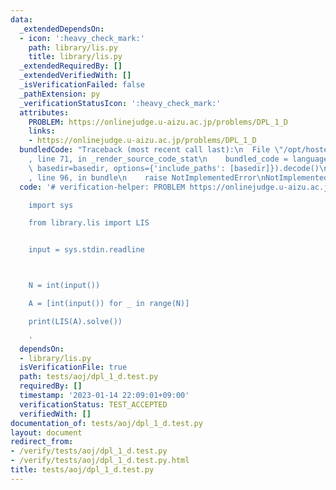 ```yaml
---
data:
  _extendedDependsOn:
  - icon: ':heavy_check_mark:'
    path: library/lis.py
    title: library/lis.py
  _extendedRequiredBy: []
  _extendedVerifiedWith: []
  _isVerificationFailed: false
  _pathExtension: py
  _verificationStatusIcon: ':heavy_check_mark:'
  attributes:
    PROBLEM: https://onlinejudge.u-aizu.ac.jp/problems/DPL_1_D
    links:
    - https://onlinejudge.u-aizu.ac.jp/problems/DPL_1_D
  bundledCode: "Traceback (most recent call last):\n  File \"/opt/hostedtoolcache/PyPy/3.7.13/x64/site-packages/onlinejudge_verify/documentation/build.py\"\
    , line 71, in _render_source_code_stat\n    bundled_code = language.bundle(stat.path,\
    \ basedir=basedir, options={'include_paths': [basedir]}).decode()\n  File \"/opt/hostedtoolcache/PyPy/3.7.13/x64/site-packages/onlinejudge_verify/languages/python.py\"\
    , line 96, in bundle\n    raise NotImplementedError\nNotImplementedError\n"
  code: '# verification-helper: PROBLEM https://onlinejudge.u-aizu.ac.jp/problems/DPL_1_D

    import sys

    from library.lis import LIS


    input = sys.stdin.readline



    N = int(input())

    A = [int(input()) for _ in range(N)]

    print(LIS(A).solve())

    '
  dependsOn:
  - library/lis.py
  isVerificationFile: true
  path: tests/aoj/dpl_1_d.test.py
  requiredBy: []
  timestamp: '2023-01-14 22:09:01+09:00'
  verificationStatus: TEST_ACCEPTED
  verifiedWith: []
documentation_of: tests/aoj/dpl_1_d.test.py
layout: document
redirect_from:
- /verify/tests/aoj/dpl_1_d.test.py
- /verify/tests/aoj/dpl_1_d.test.py.html
title: tests/aoj/dpl_1_d.test.py
---
```

